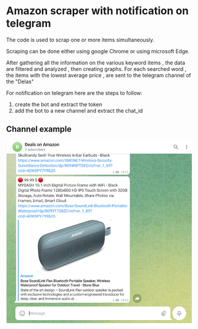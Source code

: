 # Amazon scraper with notification on telegram

The code is used to scrap one or more items simultaneously.

Scraping can be done either using google Chrome or using microsoft Edge.

After gathering all the information on the various keyword items , the data are filtered and analyzed , then creating graphs.
For each searched word , the items with the lowest average price , are sent to the telegram channel of the "Delas"


For notification on telegram here are the steps to follow:
1. create the bot and extract the token
2. add the bot to a new channel and extract the chat_id



## Channel example
![](/pic/screeCattura.PNG)
